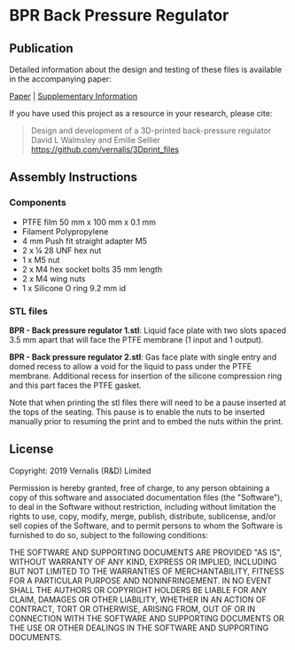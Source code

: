 # BPR Back Pressure Regulator

## Publication

Detailed information about the design and testing of these files is available in the accompanying paper:

[Paper][paper] | [Supplementary Information][si]

If you have used this project as a resource in your research, please cite:

> Design and development of a 3D-printed back-pressure regulator
> David L Walmsley and Emilie Sellier
> https://github.com/vernalis/3Dprint_files

[paper]: <2020 Design and development of a 3D Printed BPR.pdf>
[si]: <2020 Walmsley BPR Supplementary Information.pdf>

## Assembly Instructions

### Components

- PTFE film 50 mm x 100 mm x 0.1 mm
- Filament Polypropylene
- 4 mm Push fit straight adapter M5
- 2 x ¼ 28 UNF hex nut
- 1 x M5 nut
- 2 x M4 hex socket bolts 35 mm length
- 2 x M4 wing nuts
- 1 x Silicone O ring 9.2 mm id

### STL files

**BPR - Back pressure regulator 1.stl**: Liquid face plate with two slots spaced 3.5 mm apart that will face the PTFE membrane (1 input and 1 output).

**BPR - Back pressure regulator 2.stl**: Gas face plate with single entry and domed recess to allow a void for the liquid to pass under the PTFE membrane. Additional recess for insertion of the silicone compression ring and this part faces the PTFE gasket.

Note that when printing the stl files there will need to be a pause inserted at the tops of the seating. This pause is to enable the nuts to be inserted manually prior to resuming the print and to embed the nuts within the print.

## License

Copyright: 2019 Vernalis (R&D) Limited

Permission is hereby granted, free of charge, to any person obtaining a copy of this software and associated documentation files (the "Software"), to deal in the Software without restriction, including without limitation the rights to use, copy, modify, merge, publish, distribute, sublicense, and/or sell copies of the Software, and to permit persons to whom the Software is furnished to do so, subject to the following conditions:

THE SOFTWARE AND SUPPORTING DOCUMENTS ARE PROVIDED "AS IS", WITHOUT WARRANTY OF ANY KIND, EXPRESS OR IMPLIED, INCLUDING BUT NOT LIMITED TO THE WARRANTIES OF MERCHANTABILITY, FITNESS FOR A PARTICULAR PURPOSE AND NONINFRINGEMENT. IN NO EVENT SHALL THE AUTHORS OR COPYRIGHT HOLDERS BE LIABLE FOR ANY CLAIM, DAMAGES OR OTHER LIABILITY, WHETHER IN AN ACTION OF CONTRACT, TORT OR OTHERWISE, ARISING FROM, OUT OF OR IN CONNECTION WITH THE SOFTWARE AND SUPPORTING DOCUMENTS OR THE USE OR OTHER DEALINGS IN THE SOFTWARE AND SUPPORTING DOCUMENTS.
